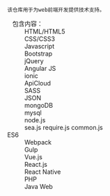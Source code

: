 
    该仓库用于为web前端开发提供技术支持。
    包含内容： <br> &nbsp; &nbsp; &nbsp; &nbsp; &nbsp;
        HTML/HTML5 <br> &nbsp; &nbsp; &nbsp; &nbsp; &nbsp;
        CSS/CSS3 <br> &nbsp; &nbsp; &nbsp; &nbsp; &nbsp;
        Javascript <br> &nbsp; &nbsp; &nbsp; &nbsp; &nbsp;
        Bootstrap <br> &nbsp; &nbsp; &nbsp; &nbsp; &nbsp;
        jQuery <br> &nbsp; &nbsp; &nbsp; &nbsp; &nbsp;
        Angular JS <br> &nbsp; &nbsp; &nbsp; &nbsp; &nbsp;
        ionic <br> &nbsp; &nbsp; &nbsp; &nbsp; &nbsp;
        ApiCloud <br> &nbsp; &nbsp; &nbsp; &nbsp; &nbsp;
        SASS <br> &nbsp; &nbsp; &nbsp; &nbsp; &nbsp;
        JSON <br> &nbsp; &nbsp; &nbsp; &nbsp; &nbsp;
        mongoDB <br> &nbsp; &nbsp; &nbsp; &nbsp; &nbsp;
        mysql <br> &nbsp; &nbsp; &nbsp; &nbsp; &nbsp;
        node.js <br> &nbsp; &nbsp; &nbsp; &nbsp; &nbsp;
        sea.js
        require.js
        common.js        
        ES6 <br> &nbsp; &nbsp; &nbsp; &nbsp; &nbsp;
        Webpack <br> &nbsp; &nbsp; &nbsp; &nbsp; &nbsp;
        Gulp <br> &nbsp; &nbsp; &nbsp; &nbsp; &nbsp;
        Vue.js <br> &nbsp; &nbsp; &nbsp; &nbsp; &nbsp;
        React.js <br> &nbsp; &nbsp; &nbsp; &nbsp; &nbsp;
        React Native <br> &nbsp; &nbsp; &nbsp; &nbsp; &nbsp;
        PHP <br> &nbsp; &nbsp; &nbsp; &nbsp; &nbsp;
        Java Web <br>
